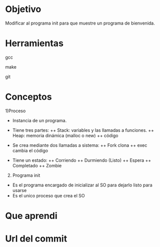 # Objetivo
Modificar al programa init para que muestre un programa de bienvenida.

# Herramientas
gcc

make

git

# Conceptos

1)Proceso
+ Instancia de un programa.
+ Tiene tres partes:
++ Stack: variables y las llamadas a funciones.
++ Heap: memoria dinámica (malloc o new)
++ código

+ Se crea mediante dos llamadas a sistema:
++ Fork clona
++ exec cambia el código

+ Tiene un estado:
++ Corriendo
++ Durmiendo (Listo)
++ Espera
++ Completado
++ Zombie

2) Programa init
+ Es el programa encargado de inicializar al SO para dejarlo listo para usarse
+ Es el unico proceso que crea el SO

# Que aprendi

# Url del commit
